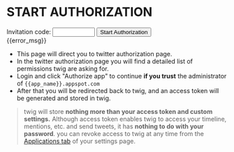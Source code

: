 # START AUTHORIZATION

<div class="authform">
<form action="/oauth/request_token" method="get">
Invitation code: <input type="text" size="9" name="code">
<input type="submit" value="Start Authorization">
<div class="badauth">
{{error_msg}}
</div>
</form>
</div>

* This page will direct you to twitter authorization page.
* In the twitter authorization page you will find a detailed list of permissions twig are asking for. 
* Login and click "Authorize app" to continue **if you trust** the administrator of `{{app_name}}.appspot.com`
* After that you will be redirected back to twig, and an access token will be generated and stored in twig.

> twig will store **nothing more than your access token and custom settings.**
> Although access token enables twig to access your timeline, mentions, etc. and send tweets, it has **nothing to do with your password**.
> you can revoke access to twig at any time from the [Applications tab](www.twitter.com/settings/applications) of your settings page.

